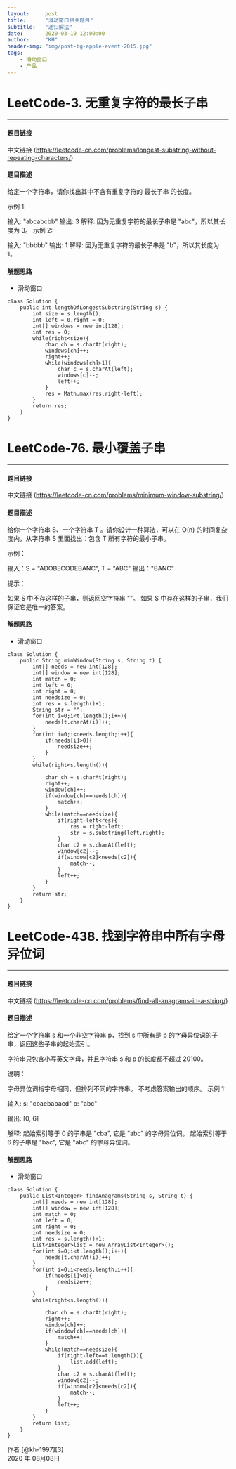 ```yaml
---
layout:     post
title:      "滑动窗口相关题目"
subtitle:   "递归解法"
date:       2020-03-10 12:00:00
author:     "KH"
header-img: "img/post-bg-apple-event-2015.jpg"
tags:
    - 滑动窗口
    - 产品
---
```


# LeetCode-3. 无重复字符的最长子串

------
#### 题目链接

中文链接 (https://leetcode-cn.com/problems/longest-substring-without-repeating-characters/)

#### 题目描述

给定一个字符串，请你找出其中不含有重复字符的 最长子串 的长度。

示例 1:

输入: "abcabcbb"
输出: 3 
解释: 因为无重复字符的最长子串是 "abc"，所以其长度为 3。
示例 2:

输入: "bbbbb"
输出: 1
解释: 因为无重复字符的最长子串是 "b"，所以其长度为 1。

#### 解题思路

- 滑动窗口



```
class Solution {
    public int lengthOfLongestSubstring(String s) {
        int size = s.length();
        int left = 0,right = 0;
        int[] windows = new int[128];
        int res = 0;
        while(right<size){
            char ch = s.charAt(right);
            windows[ch]++;
            right++;
            while(windows[ch]>1){
                char c = s.charAt(left);
                windows[c]--;
                left++;
            }
            res = Math.max(res,right-left);
        }
        return res;
    }
}
```



# LeetCode-76. 最小覆盖子串

------
#### 题目链接

中文链接 (https://leetcode-cn.com/problems/minimum-window-substring/)

#### 题目描述

给你一个字符串 S、一个字符串 T 。请你设计一种算法，可以在 O(n) 的时间复杂度内，从字符串 S 里面找出：包含 T 所有字符的最小子串。

示例：

输入：S = "ADOBECODEBANC", T = "ABC"
输出："BANC"


提示：

如果 S 中不存这样的子串，则返回空字符串 ""。
如果 S 中存在这样的子串，我们保证它是唯一的答案。

#### 解题思路

- 滑动窗口

```
class Solution {
    public String minWindow(String s, String t) {
        int[] needs = new int[128];
        int[] window = new int[128];
        int match = 0;
        int left = 0;
        int right = 0; 
        int needsize = 0;
        int res = s.length()+1;
        String str = "";
        for(int i=0;i<t.length();i++){
            needs[t.charAt(i)]++;
        }
        for(int i=0;i<needs.length;i++){
            if(needs[i]>0){
                needsize++;
            }
        }
        while(right<s.length()){

            char ch = s.charAt(right);
            right++;
            window[ch]++;
            if(window[ch]==needs[ch]){
                match++;
            }
            while(match==needsize){
                if(right-left<res){
                    res = right-left;
                    str = s.substring(left,right);
                }
                char c2 = s.charAt(left);
                window[c2]--;
                if(window[c2]<needs[c2]){
                    match--;
                }
                left++;
            }
        }
        return str;
    }
}
```



# LeetCode-438. 找到字符串中所有字母异位词

------
#### 题目链接

中文链接 (https://leetcode-cn.com/problems/find-all-anagrams-in-a-string/)

#### 题目描述

给定一个字符串 s 和一个非空字符串 p，找到 s 中所有是 p 的字母异位词的子串，返回这些子串的起始索引。

字符串只包含小写英文字母，并且字符串 s 和 p 的长度都不超过 20100。

说明：

字母异位词指字母相同，但排列不同的字符串。
不考虑答案输出的顺序。
示例 1:

输入:
s: "cbaebabacd" p: "abc"

输出:
[0, 6]

解释:
起始索引等于 0 的子串是 "cba", 它是 "abc" 的字母异位词。
起始索引等于 6 的子串是 "bac", 它是 "abc" 的字母异位词。

#### 解题思路

- 滑动窗口

```
class Solution {
    public List<Integer> findAnagrams(String s, String t) {
        int[] needs = new int[128];
        int[] window = new int[128];
        int match = 0;
        int left = 0;
        int right = 0; 
        int needsize = 0;
        int res = s.length()+1;
        List<Integer>list = new ArrayList<Integer>();
        for(int i=0;i<t.length();i++){
            needs[t.charAt(i)]++;
        }
        for(int i=0;i<needs.length;i++){
            if(needs[i]>0){
                needsize++;
            }
        }
        while(right<s.length()){

            char ch = s.charAt(right);
            right++;
            window[ch]++;
            if(window[ch]==needs[ch]){
                match++;
            }
            while(match==needsize){
                if(right-left==t.length()){
                    list.add(left);
                }
                char c2 = s.charAt(left);
                window[c2]--;
                if(window[c2]<needs[c2]){
                    match--;
                }
                left++;
            }
        }
        return list;
    }
}
```

作者 [@kh-1997][3]     
2020 年 08月08日    